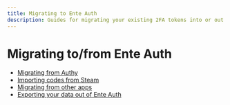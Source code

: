 ```yaml
---
title: Migrating to Ente Auth
description: Guides for migrating your existing 2FA tokens into or out of Ente Auth
---
```


# Migrating to/from Ente Auth

- [Migrating from Authy](authy/)
- [Importing codes from Steam](steam/)
- [Migrating from other apps](import)
- [Exporting your data out of Ente Auth](export)

